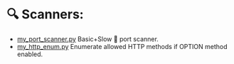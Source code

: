 # 🔍 Scanners:

- [my_port_scanner.py](https://github.com/MoElaSec/Net_Tools/blob/main/Scanners/my_port_scanner.py) Basic+Slow 🐍 port scanner.
- [my_http_enum.py](https://github.com/MoElaSec/Net_Tools/blob/main/Scanners/my_http_enum.py) Enumerate allowed HTTP methods if OPTION method enabled.
